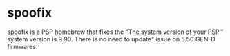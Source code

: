 # spoofix
spoofix is a PSP homebrew that fixes the "The system version of your PSP™ system version is 9.90. There is no need to update" issue on 5.50 GEN-D firmwares.
